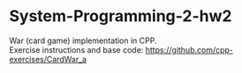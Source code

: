 # System-Programming-2-hw2
War (card game) implementation in CPP. <br>
Exercise instructions and base code: https://github.com/cpp-exercises/CardWar_a
